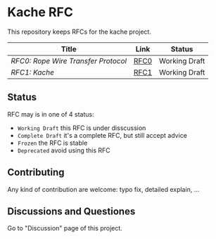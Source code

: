 # Kache RFC

This repository keeps RFCs for the kache project.

| Title                               | Link                                           | Status     |
|-------------------------------------|------------------------------------------------|------------|
| _RFC0: Rope Wire Transfer Protocol_ | [RFC0](0_Rope_Wire_Transfer_Protocol/index.md) | Working Draft |
| _RFC1: Kache_ | [RFC1](1_Rope_Protocol/index.md) | Working Draft |



## Status

RFC may is in one of 4 status:

- `Working Draft` this RFC is under disscussion
- `Complete Draft` it's a complete RFC, but still accept advice
- `Frozen` the RFC is stable
- `Deprecated` avoid using this RFC

## Contributing
Any kind of contribution are welcome: typo fix, detailed explain, ...

## Discussions and Questiones
Go to "Discussion" page of this project.
